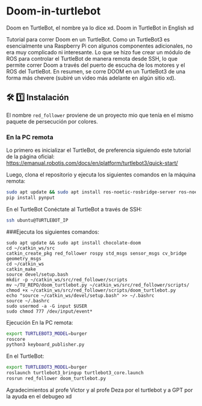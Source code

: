 # Doom-in-turtlebot
Doom en TurtleBot, el nombre ya lo dice xd. Doom in TurtleBot in English xd

Tutorial para correr Doom en un TurtleBot. Como un TurtleBot3 es esencialmente una Raspberry Pi con algunos componentes adicionales, no era muy complicado ni interesante. Lo que se hizo fue crear un módulo de ROS para controlar el TurtleBot de manera remota desde SSH, lo que permite correr Doom a través del puerto de escucha de los motores y el ROS del TurtleBot. En resumen, se corre DOOM en un TurtleBot3 de una forma más chevere (subiré un video más adelante en algún sitio xd).  

## 🛠 **1️⃣ Instalación**  
El nombre `red_follower` proviene de un proyecto mio que tenía en el mismo paquete de persecución por colores.

### **En la PC remota**  
Lo primero es inicializar el TurtleBot, de preferencia siguiendo este tutorial de la página oficial:  
https://emanual.robotis.com/docs/en/platform/turtlebot3/quick-start/

Luego, clona el repositorio y ejecuta los siguientes comandos en la máquina remota:
```bash
sudo apt update && sudo apt install ros-noetic-rosbridge-server ros-noetic-joy
pip install pynput
```
En el TurtleBot
Conéctate al TurtleBot a través de SSH:
```bash
ssh ubuntu@TURTLEBOT_IP
```
###Ejecuta los siguientes comandos:
```
sudo apt update && sudo apt install chocolate-doom
cd ~/catkin_ws/src
catkin_create_pkg red_follower rospy std_msgs sensor_msgs cv_bridge geometry_msgs
cd ~/catkin_ws
catkin_make
source devel/setup.bash
mkdir -p ~/catkin_ws/src/red_follower/scripts
mv ~/TU_REPO/doom_turtlebot.py ~/catkin_ws/src/red_follower/scripts/
chmod +x ~/catkin_ws/src/red_follower/scripts/doom_turtlebot.py
echo "source ~/catkin_ws/devel/setup.bash" >> ~/.bashrc
source ~/.bashrc
sudo usermod -a -G input $USER
sudo chmod 777 /dev/input/event*
```
Ejecución
En la PC remota:

```bash
export TURTLEBOT3_MODEL=burger
roscore
python3 keyboard_publisher.py
```

En el TurtleBot:

```bash
export TURTLEBOT3_MODEL=burger
roslaunch turtlebot3_bringup turtlebot3_core.launch
rosrun red_follower doom_turtlebot.py
```
Agradecimientos al profe Victor y al profe Deza por el turtlebot y a GPT por la ayuda en el debugeo xd

